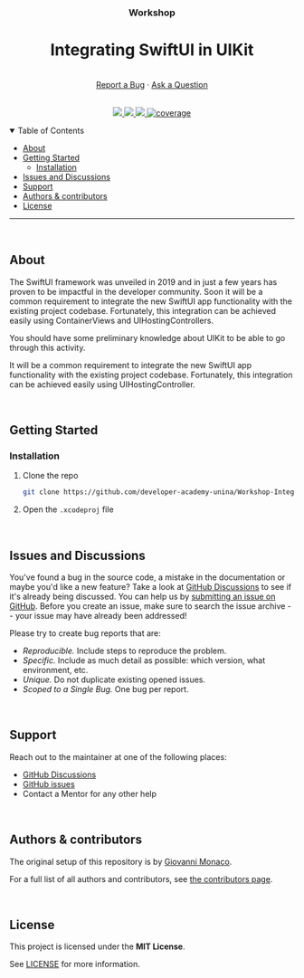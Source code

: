 <div align="center">
  <h3>Workshop</h3>
  <h1>Integrating SwiftUI in UIKit</h1>
  <br />
  <a href="https://github.com/developer-academy-unina/Workshop-Integrating-SwiftUI-in-UIKit/issues/new?assignees=&labels=bug&template=01_BUG_REPORT.md&title=bug%3A+">Report a Bug</a>
  ·
  <a href="https://github.com/developer-academy-unina/Workshop-Integrating-SwiftUI-in-UIKit/discussions">Ask a Question</a>
  
</div>
  <br />
<p align="center">
  <a href="#" alt="Version">
    <img src="https://img.shields.io/static/v1?label=Version&message=2.0.0&color=brightgreen" />
  </a>
  <a href="#" alt="XCode Version">
    <img src="https://img.shields.io/static/v1?label=XCode%20Version&message=14.0&color=brightgreen&logo=xcode" />
  </a>        
  <a href="#" alt="Swift Version">
    <img src="https://img.shields.io/static/v1?label=Swift%20Version&message=5.0&color=brightgreen&logo=swift" />
  </a>
  <a href="#" alt="Framework used">
    <img src="https://img.shields.io/static/v1?label=Framework%20used&message=SwiftUI-UIKit&color=brightgreen&logo=swift"
            alt="coverage">
  </a>          
</p>

<details open="open">
<summary>Table of Contents</summary>

- [About](#about)
- [Getting Started](#getting-started)
  - [Installation](#installation)
- [Issues and Discussions](#issues-and-discussions)
- [Support](#support)
- [Authors & contributors](#authors--contributors)
- [License](#license)

</details>

---
<br />

## About

The SwiftUI framework was unveiled in 2019 and in just a few years has proven to be impactful in the developer community. 
Soon it will be a common requirement to integrate the new SwiftUI app functionality with the existing project codebase. Fortunately, this integration can be achieved easily using ContainerViews and UIHostingControllers.

You should have some preliminary knowledge about UIKit to be able to go through this activity.

It will be a common requirement to integrate the new SwiftUI app functionality with the existing project codebase. Fortunately, this integration can be achieved easily using UIHostingController.

<br />

## Getting Started

### Installation

1. Clone the repo

   ```sh
   git clone https://github.com/developer-academy-unina/Workshop-Integrating-SwiftUI-in-UIKit
   ```

2. Open the ```.xcodeproj``` file


<br />

## Issues and Discussions

You've found a bug in the source code, a mistake in the documentation or maybe you'd like a new feature? Take a look at [GitHub Discussions](https://github.com/developer-academy-unina/Workshop-Integrating-SwiftUI-in-UIKit/discussions) to see if it's already being discussed. You can help us by [submitting an issue on GitHub](https://github.com/developer-academy-unina/Workshop-Integrating-SwiftUI-in-UIKit/issues). Before you create an issue, make sure to search the issue archive -- your issue may have already been addressed!

Please try to create bug reports that are:

- _Reproducible._ Include steps to reproduce the problem.
- _Specific._ Include as much detail as possible: which version, what environment, etc.
- _Unique._ Do not duplicate existing opened issues.
- _Scoped to a Single Bug._ One bug per report.

<br />

## Support

Reach out to the maintainer at one of the following places:

- [GitHub Discussions](https://github.com/developer-academy-unina/Workshop-Integrating-SwiftUI-in-UIKit/discussions)
- [GitHub issues](https://github.com/developer-academy-unina/Workshop-Integrating-SwiftUI-in-UIKit/issues/new?assignees=&labels=question&template=04_SUPPORT_QUESTION.md&title=support%3A+)
- Contact a Mentor for any other help

<br />

## Authors & contributors

The original setup of this repository is by [Giovanni Monaco](https://github.com/giovannimonaco).

For a full list of all authors and contributors, see [the contributors page](https://github.com/developer-academy-unina/Workshop-Integrating-SwiftUI-in-UIKit/contributors).

<br />

## License

This project is licensed under the **MIT License**.

See [LICENSE](LICENSE) for more information.